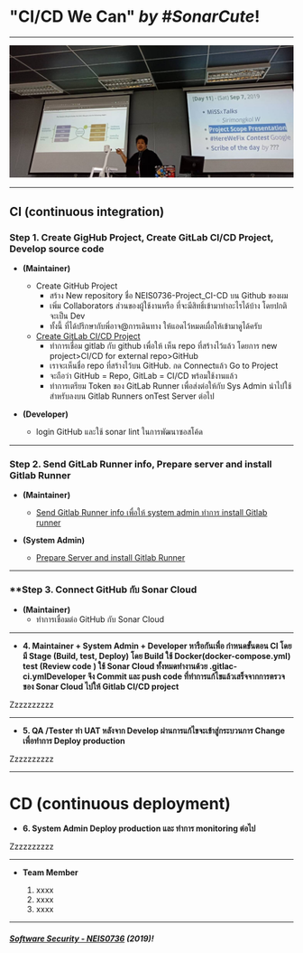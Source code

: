 # **"CI/CD We Can"** *by #SonarCute*!
---

![](ScopePresentation.jpg "by Khun Ardnarong Boonkerd")

---

## **CI (continuous integration)**

### **Step 1. Create GigHub Project, Create GitLab CI/CD Project, Develop source code**
* **(Maintainer)**

	* Create GitHub Project
		- สร้าง New repository ชื่อ NEIS0736-Project_CI-CD บน Github ของผม
		- เพิ่ม Collaborators ส่วนของผู้ใช้งานหรือ ที่จะมีสิทธิ์เข้ามาทำอะไรได้บ้าง โดยปกติจะเป็น Dev
		- ทั้งนี้ ที่ได้ปรึกษากับพี่อาจ@การเดินทาง  ให้แอดไว้หมดเผื่อให้เข้ามาดูได้ครับ
	* [Create GitLab CI/CD Project](https://ardnarong.github.io/neis0736-cicd/Using%20GitLab%20CI-CD%20with%20a%20GitHub%20repository/)
		- ทำการเชื่อม gitlab กับ github เพื่อให้ เห็น repo  ที่สร้างไว้แล้ว โดยการ new project>CI/CD for external repo>GitHub
		- เราจะเห็นชื่อ repo ที่สร้างไว้บน GitHub. กด Connectแล้ว Go to Project
		- จะถือว่า GitHub = Repo, GitLab = CI/CD พร้อมใช้งานแล้ว
		- ทำการเตรียม Token ของ GitLab Runner  เพื่อส่งต่อให้กับ Sys Admin นำไปใช้สำหรับลงบน Gitlab Runners onTest Server ต่อไป
* **(Developer)**

	* login GitHub และใช้ sonar lint ในการพัฒนาซอสโค้ด


---

### **Step 2. Send GitLab Runner info, Prepare server and install Gitlab Runner**
* **(Maintainer)**
	* [Send Gitlab Runner info เพื่อให้ system admin ทำการ install Gitlab runner](https://ardnarong.github.io/neis0736-cicd/Maintainer%20send%20GitLab%20runner%20token%20to%20System%20Admin/)

* **(System Admin)**
	* [Prepare Server and install Gitlab Runner](https://ardnarong.github.io/neis0736-cicd/System%20Admin%20Prepare%20Server/)

---

### **Step 3. Connect GitHub กับ Sonar Cloud

* **(Maintainer)**
	* ทำการเชื่อมต่อ GitHub กับ Sonar Cloud


---

* **4. Maintainer + System Admin + Developer หารือกันเพื่อ กำหนดขั้นตอน CI โดยมี Stage (Build, test, Deploy) โดย Build ใช้ Docker(docker-compose.yml) test (Review code ) ใช้ Sonar Cloud ทั้งหมดทำงานด้วย .gitlac-ci.ymlDeveloper จึง Commit และ push code ที่ทำการแก้ไขแล้วเสร็จจากการตรวจของ Sonar Cloud ไปให้ Gitlab CI/CD project**

Zzzzzzzzzz

---

* **5. QA /Tester ทำ UAT หลังจาก Develop ผ่านการแก้ไขจะเข้าสู่กระบวนการ Change เพื่อทำการ Deploy production**

Zzzzzzzzzz

---
# **CD (continuous deployment)**

* **6. System Admin Deploy production และ ทำการ monitoring ต่อไป**

Zzzzzzzzzz

---
* **Team Member**

	1. xxxx
	1. xxxx
	1. xxxx

---

##### **[Software Security - NEIS0736](../) (2019)**!
